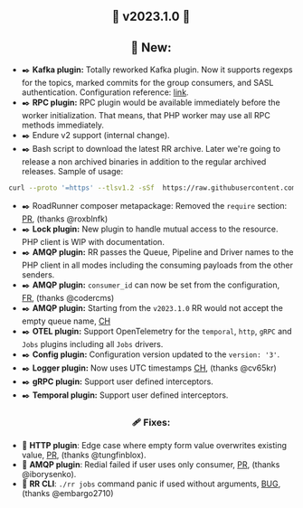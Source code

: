 ## <center> 🚀 v2023.1.0 🚀 </center>

## <center>👀 New: </center>

- ✒️ **Kafka plugin:** Totally reworked Kafka plugin. Now it supports regexps for the topics, marked commits for the group consumers, and SASL authentication. Configuration reference: [link](https://roadrunner.dev/docs/plugins-jobs/2.x/en#kafka-driver).
- ✒️ **RPC plugin:** RPC plugin would be available immediately before the worker initialization. That means, that PHP worker may use all RPC methods immediately.
- ✒️ Endure v2 support (internal change).
- ✒️ Bash script to download the latest RR archive. Later we're going to release a non archived binaries in addition to the regular archived releases.
  Sample of usage:
```bash
curl --proto '=https' --tlsv1.2 -sSf  https://raw.githubusercontent.com/roadrunner-server/roadrunner/master/download-latest.sh | sh
```
- ✒️ RoadRunner composer metapackage: Removed the `require` section: [PR](https://github.com/roadrunner-server/roadrunner/pull/1422), (thanks @roxblnfk)
- ✒️ **Lock plugin:** New plugin to handle mutual access to the resource. PHP client is WIP with documentation.
- ✒️ **AMQP plugin:** RR passes the Queue, Pipeline and Driver names to the PHP client in all modes including the consuming payloads from the other senders.
- ✒️ **AMQP plugin:** `consumer_id` can now be set from the configuration, [FR](https://github.com/roadrunner-server/roadrunner/issues/1432), (thanks @codercms)
- ✒️ **AMQP plugin:** Starting from the `v2023.1.0` RR would not accept the empty queue name, [CH](https://github.com/roadrunner-server/roadrunner/issues/1443)
- ✒️ **OTEL plugin:** ️Support OpenTelemetry for the `temporal`, `http`, `gRPC` and `Jobs` plugins including all `Jobs` drivers.
- ✒️ **Config plugin:** Configuration version updated to the `version: '3'`. ️
- ✒️ **Logger plugin:** Now uses UTC timestamps [CH](https://github.com/roadrunner-server/roadrunner/issues/1442), (thanks @cv65kr)
- ✒️ **gRPC plugin:** Support user defined interceptors.
- ✒️ **Temporal plugin:** Support user defined interceptors.

### <center>🩹 Fixes:</center>

- 🐛 **HTTP plugin**: Edge case where empty form value overwrites existing value, [PR](https://github.com/roadrunner-server/http/pull/87), (thanks @tungfinblox).
- 🐛 **AMQP plugin**: Redial failed if user uses only consumer, [PR](https://github.com/roadrunner-server/roadrunner/issues/1472), (thanks @iborysenko).
- 🐛 **RR CLI**: `./rr jobs` command panic if used without arguments, [BUG](https://github.com/roadrunner-server/roadrunner/issues/1479), (thanks @embargo2710)